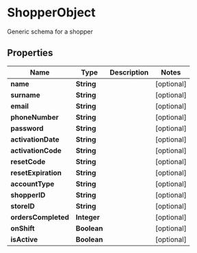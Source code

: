 

# ShopperObject

Generic schema for a shopper
## Properties

Name | Type | Description | Notes
------------ | ------------- | ------------- | -------------
**name** | **String** |  |  [optional]
**surname** | **String** |  |  [optional]
**email** | **String** |  |  [optional]
**phoneNumber** | **String** |  |  [optional]
**password** | **String** |  |  [optional]
**activationDate** | **String** |  |  [optional]
**activationCode** | **String** |  |  [optional]
**resetCode** | **String** |  |  [optional]
**resetExpiration** | **String** |  |  [optional]
**accountType** | **String** |  |  [optional]
**shopperID** | **String** |  |  [optional]
**storeID** | **String** |  |  [optional]
**ordersCompleted** | **Integer** |  |  [optional]
**onShift** | **Boolean** |  |  [optional]
**isActive** | **Boolean** |  |  [optional]



